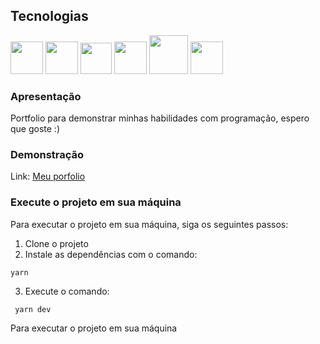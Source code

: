 ## Tecnologias 

<div>
   
<img src="https://www.offidocs.com/images/logohtmlhtml5.jpg" width="52"/>
<img src="https://gremmedia.hu/storage/app/uploads/public/5eb/e9a/f22/5ebe9af2215a9357125656.png" width="52"/>
<img src="https://img-blog.csdnimg.cn/d3bfdcbf579f4fdd9d523c154aa206f2.png?x-oss-process=image/resize,m_fixed,h_224,w_224" width="50"/>
<img src="https://phyloworks.org/images/gscholar.png" width="52"/>
<img src="https://levunguyen.com/images/blog/typescript.png" width="62"/>
<img src="https://lens-storage.storage.googleapis.com/png/a81e5e5db95a4ef69460c86a940e3037" width="52"/>

</div>


### Apresentação
Portfolio para demonstrar minhas habilidades com programação, espero que goste :)

### Demonstração
Link: [Meu porfolio](https://meuporfolio.com)

### Execute o projeto em sua máquina

Para executar o projeto em sua máquina, siga os seguintes passos:

 1. Clone o projeto 
 2. Instale as dependências com o comando:  
 ```shell 
 yarn
 ```
3. Execute o comando:
```shell 
 yarn dev
 ``` 
 Para executar o projeto em sua máquina
